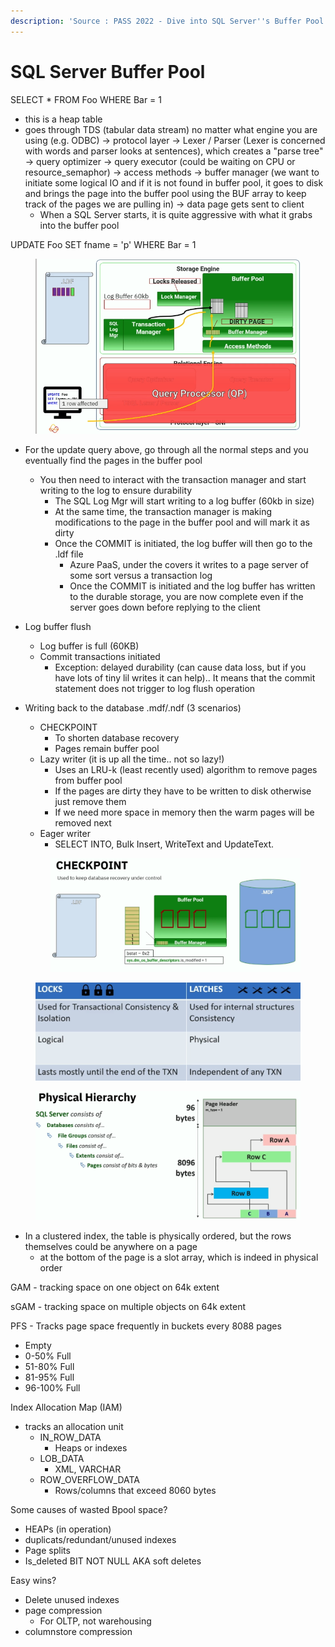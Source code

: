 ```yaml
---
description: 'Source : PASS 2022 - Dive into SQL Server''s Buffer Pool and Kill Wasted Space!'
---
```


# SQL Server Buffer Pool

SELECT \* FROM Foo WHERE Bar = 1&#x20;

* this is a heap table
* goes through TDS (tabular data stream) no matter what engine you are using (e.g. ODBC) -> protocol layer -> Lexer / Parser (Lexer is concerned with words and parser looks at sentences), which creates a "parse tree" -> query optimizer -> query executor (could be waiting on CPU or resource\_semaphor) -> access methods -> buffer manager (we want to initiate some logical IO and if it is not found in buffer pool, it goes to disk and brings the page into the buffer pool using the BUF array to keep track of the pages we are pulling in) -> data page gets sent to client
  * When a SQL Server starts, it is quite aggressive with what it grabs into the buffer pool

UPDATE Foo SET fname = 'p' WHERE Bar = 1

<figure><img src="../.gitbook/assets/image (4) (1) (1) (1) (1) (1).png" alt=""><figcaption></figcaption></figure>

* For the update query above, go through all the normal steps and you eventually find the pages in the buffer pool
  * You then need to interact with the transaction manager and start writing to the log to ensure durability
    * The SQL Log Mgr will start writing to a log buffer (60kb in size)
    * At the same time, the transaction manager is making modifications to the page in the buffer pool and will mark it as dirty
    * Once the COMMIT is initiated, the log buffer will then go to the .ldf file
      * Azure PaaS, under the covers it writes to a page server of some sort versus a transaction log
      * Once the COMMIT is initiated and the log buffer has written to the durable storage, you are now complete even if the server goes down before replying to the client
* Log buffer flush
  * Log buffer is full (60KB)
  * Commit transactions initiated
    * Exception: delayed durability (can cause data loss, but if you have lots of tiny lil writes it can help).. It means that the commit statement does not trigger to log flush operation
*   Writing back to the database .mdf/.ndf (3 scenarios)

    * CHECKPOINT
      * To shorten database recovery
      * Pages remain buffer pool
    * Lazy writer (it is up all the time.. not so lazy!)
      * Uses an LRU-k (least recently used) algorithm to remove pages from buffer pool
      * If the pages are dirty they have to be written to disk otherwise just remove them
      * If we need more space in memory then the warm pages will be removed next
    * Eager writer
      * SELECT INTO, Bulk Insert, WriteText and UpdateText.

    <figure><img src="../.gitbook/assets/image (3) (1) (1) (1) (1) (1) (1).png" alt=""><figcaption></figcaption></figure>



<figure><img src="../.gitbook/assets/image (3) (2).png" alt=""><figcaption></figcaption></figure>



<figure><img src="../.gitbook/assets/image (5) (1) (1) (1) (1) (1).png" alt=""><figcaption></figcaption></figure>

* In a clustered index, the table is physically ordered, but the rows themselves could be anywhere on a page
  * at the bottom of the page is a slot array, which is indeed in physical order



GAM - tracking space on one object on 64k extent

sGAM - tracking space on multiple objects on 64k extent

PFS - Tracks page space frequently in buckets every 8088 pages

* Empty
* 0-50% Full
* 51-80% Full
* 81-95% Full
* 96-100% Full



Index Allocation Map (IAM)

* tracks an allocation unit
  * IN\_ROW\_DATA
    * Heaps or indexes
  * LOB\_DATA
    * XML, VARCHAR
  * ROW\_OVERFLOW\_DATA
    * Rows/columns that exceed 8060 bytes



Some causes of wasted Bpool space?

* HEAPs (in operation)
* duplicats/redundant/unused indexes
* Page splits
* Is\_deleted BIT NOT NULL AKA soft deletes



Easy wins?

* Delete unused indexes
* page compression
  * For OLTP, not warehousing
* columnstore compression



